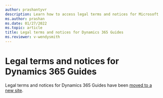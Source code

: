 ```yaml
---
author: prashantyvr
description: Learn how to access legal terms and notices for Microsoft Dynamics 365 Guides
ms.author: prashan
ms.date: 01/27/2022
ms.topic: article
title: Legal terms and notices for Dynamics 365 Guides
ms.reviewer: v-wendysmith
---
```


# Legal terms and notices for Dynamics 365 Guides

Legal terms and notices for Dynamics 365 Guides have been [moved to a new site](https://go.microsoft.com/fwlink/?linkid=2182906). 
